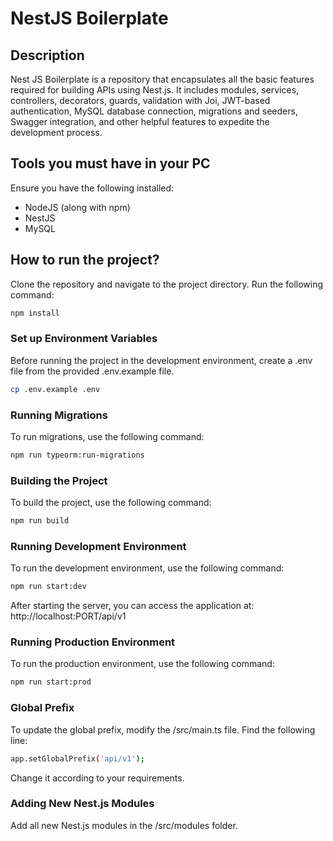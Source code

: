 # NestJS Boilerplate

## Description

Nest JS Boilerplate is a repository that encapsulates all the basic features required for building APIs using Nest.js. It includes modules, services, controllers, decorators, guards, validation with Joi, JWT-based authentication, MySQL database connection, migrations and seeders, Swagger integration, and other helpful features to expedite the development process.

## Tools you must have in your PC

Ensure you have the following installed:

- NodeJS (along with npm)
- NestJS
- MySQL

## How to run the project?

Clone the repository and navigate to the project directory. Run the following command:

```sh
npm install
```

### Set up Environment Variables

Before running the project in the development environment, create a .env file from the provided .env.example file.

```sh
cp .env.example .env
```

### Running Migrations

To run migrations, use the following command:

```sh
npm run typeorm:run-migrations
```

### Building the Project

To build the project, use the following command:

```sh
npm run build
```

### Running Development Environment

To run the development environment, use the following command:

```sh
npm run start:dev
```

After starting the server, you can access the application at: http://localhost:PORT/api/v1

### Running Production Environment

To run the production environment, use the following command:

```sh
npm run start:prod
```

### Global Prefix

To update the global prefix, modify the /src/main.ts file. Find the following line:

```sh
app.setGlobalPrefix('api/v1');
```

Change it according to your requirements.

### Adding New Nest.js Modules

Add all new Nest.js modules in the /src/modules folder.
